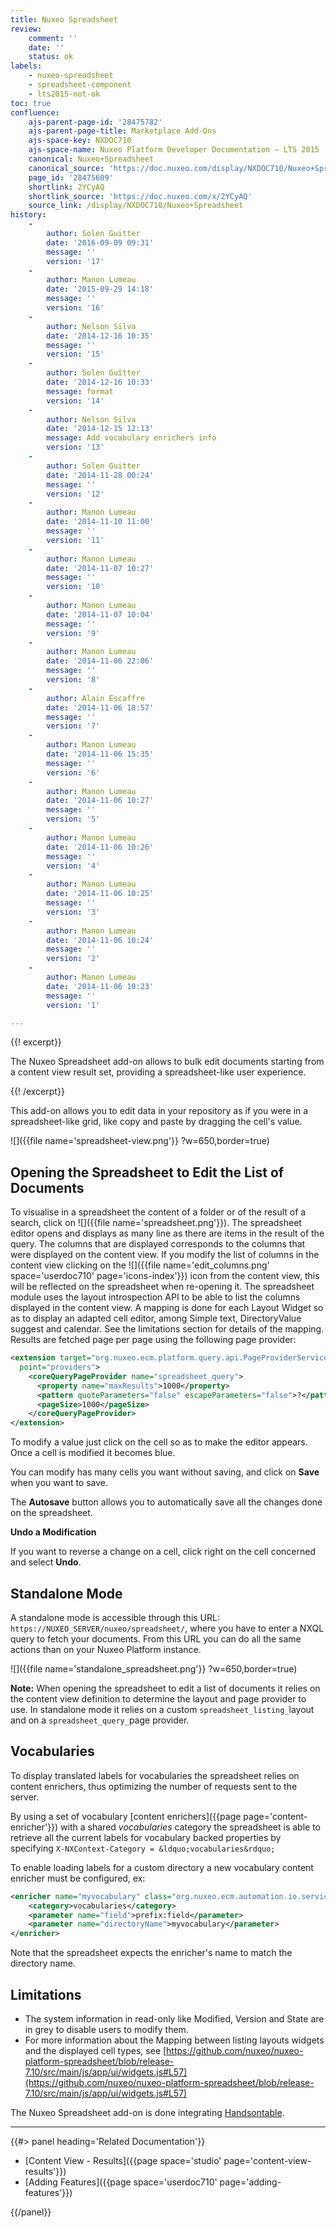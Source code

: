```yaml
---
title: Nuxeo Spreadsheet
review:
    comment: ''
    date: ''
    status: ok
labels:
    - nuxeo-spreadsheet
    - spreadsheet-component
    - lts2015-not-ok
toc: true
confluence:
    ajs-parent-page-id: '28475782'
    ajs-parent-page-title: Marketplace Add-Ons
    ajs-space-key: NXDOC710
    ajs-space-name: Nuxeo Platform Developer Documentation — LTS 2015
    canonical: Nuxeo+Spreadsheet
    canonical_source: 'https://doc.nuxeo.com/display/NXDOC710/Nuxeo+Spreadsheet'
    page_id: '28475609'
    shortlink: 2YCyAQ
    shortlink_source: 'https://doc.nuxeo.com/x/2YCyAQ'
    source_link: /display/NXDOC710/Nuxeo+Spreadsheet
history:
    -
        author: Solen Guitter
        date: '2016-09-09 09:31'
        message: ''
        version: '17'
    -
        author: Manon Lumeau
        date: '2015-09-29 14:18'
        message: ''
        version: '16'
    -
        author: Nelson Silva
        date: '2014-12-16 10:35'
        message: ''
        version: '15'
    -
        author: Solen Guitter
        date: '2014-12-16 10:33'
        message: format
        version: '14'
    -
        author: Nelson Silva
        date: '2014-12-15 12:13'
        message: Add vocabulary enrichers info
        version: '13'
    -
        author: Solen Guitter
        date: '2014-11-28 00:24'
        message: ''
        version: '12'
    -
        author: Manon Lumeau
        date: '2014-11-10 11:00'
        message: ''
        version: '11'
    -
        author: Manon Lumeau
        date: '2014-11-07 10:27'
        message: ''
        version: '10'
    -
        author: Manon Lumeau
        date: '2014-11-07 10:04'
        message: ''
        version: '9'
    -
        author: Manon Lumeau
        date: '2014-11-06 22:06'
        message: ''
        version: '8'
    -
        author: Alain Escaffre
        date: '2014-11-06 18:57'
        message: ''
        version: '7'
    -
        author: Manon Lumeau
        date: '2014-11-06 15:35'
        message: ''
        version: '6'
    -
        author: Manon Lumeau
        date: '2014-11-06 10:27'
        message: ''
        version: '5'
    -
        author: Manon Lumeau
        date: '2014-11-06 10:26'
        message: ''
        version: '4'
    -
        author: Manon Lumeau
        date: '2014-11-06 10:25'
        message: ''
        version: '3'
    -
        author: Manon Lumeau
        date: '2014-11-06 10:24'
        message: ''
        version: '2'
    -
        author: Manon Lumeau
        date: '2014-11-06 10:23'
        message: ''
        version: '1'

---
```

{{! excerpt}}

The Nuxeo Spreadsheet add-on allows to bulk edit documents starting from a content view result set, providing a spreadsheet-like user experience.

{{! /excerpt}}

This add-on allows you to edit data in your repository as if you were in a spreadsheet-like grid, like copy and paste by dragging the cell's value.

![]({{file name='spreadsheet-view.png'}} ?w=650,border=true)

## Opening the Spreadsheet to Edit the List of Documents

To visualise in a spreadsheet the content of a folder or of the result of a search, click on ![]({{file name='spreadsheet.png'}}). The spreadsheet editor opens and displays as many line as there are items in the result of the query. The columns that are displayed corresponds to the columns that were displayed on the content view. If you modify the list of columns in the content view clicking on the ![]({{file name='edit_columns.png' space='userdoc710' page='icons-index'}}) icon from the content view, this will be reflected on the spreadsheet when re-opening it. The spreadsheet module uses the layout introspection API to be able to list the columns displayed in the content view. A mapping is done for each Layout Widget so as to display an adapted cell editor, among Simple text, DirectoryValue suggest and calendar. See the limitations section for details of the mapping. Results are fetched page per page using the following page provider:

```xml
<extension target="org.nuxeo.ecm.platform.query.api.PageProviderService"
  point="providers">
    <coreQueryPageProvider name="spreadsheet_query">
      <property name="maxResults">1000</property>
      <pattern quoteParameters="false" escapeParameters="false">?</pattern>
      <pageSize>1000</pageSize>
    </coreQueryPageProvider>
</extension>
```

To modify a value just click on the cell so as to make the editor appears. Once a cell is modified it becomes blue.

You can modify has many cells you want without saving, and click on **Save** when you want to save.

The **Autosave** button allows you to automatically save all the changes done on the spreadsheet.

**Undo a Modification**

If you want to reverse a change on a cell, click right on the cell concerned and select **Undo**.

## Standalone Mode

A standalone mode is accessible through this URL: `https://NUXEO_SERVER/nuxeo/spreadsheet/`, where you have to enter a NXQL query to fetch your documents. From this URL you can do all the same actions than on your Nuxeo Platform instance.  

![]({{file name='standalone_spreadsheet.png'}} ?w=650,border=true)

**Note:** When opening the spreadsheet to edit a list of documents it relies on the content view definition to determine the layout and page provider to use. In standalone mode it relies on a custom `spreadsheet_listing_`layout and on a `spreadsheet_query_`page provider.

## Vocabularies

To display translated labels for vocabularies the spreadsheet relies on content enrichers, thus optimizing the number of requests sent to the server.

By using a set of vocabulary [content enrichers]({{page page='content-enricher'}}) with a shared _vocabularies_ category the spreadsheet is able to retrieve all the current labels for vocabulary backed properties by specifying `X-NXContext-Category = &ldquo;vocabularies&rdquo;`

To enable loading labels for a custom directory a new vocabulary content enricher must be configured, ex:

```xml
<enricher name="myvocabulary" class="org.nuxeo.ecm.automation.io.services.enricher.VocabularyEnricher">
    <category>vocabularies</category>
    <parameter name="field">prefix:field</parameter>
    <parameter name="directoryName">myvocabulary</parameter>
</enricher> 
```

Note that the spreadsheet expects the enricher's name to match the directory name.

## Limitations

*   The system information in read-only like Modified, Version and State are in grey to disable users to modify them.
*   For more information about the Mapping between listing layouts widgets and the displayed cell types, see [https://github.com/nuxeo/nuxeo-platform-spreadsheet/blob/release-7.10/src/main/js/app/ui/widgets.js#L57](https://github.com/nuxeo/nuxeo-platform-spreadsheet/blob/release-7.10/src/main/js/app/ui/widgets.js#L57)

The Nuxeo Spreadsheet add-on is done integrating [Handsontable](http://handsontable.com/).

* * *

<div class="row" data-equalizer data-equalize-on="medium"><div class="column medium-6">{{#> panel heading='Related Documentation'}}

- [Content View - Results]({{page space='studio' page='content-view-results'}})
- [Adding Features]({{page space='userdoc710' page='adding-features'}})

{{/panel}}</div><div class="column medium-6">

</div></div>
